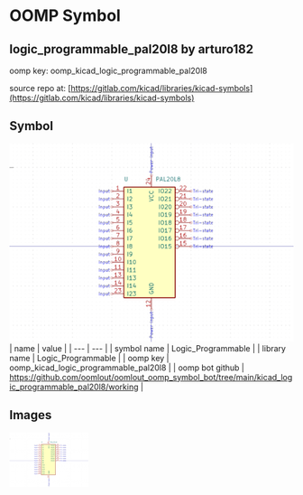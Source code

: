 # OOMP Symbol  
## logic_programmable_pal20l8  by arturo182  
  
oomp key: oomp_kicad_logic_programmable_pal20l8  
  
source repo at: [https://gitlab.com/kicad/libraries/kicad-symbols](https://gitlab.com/kicad/libraries/kicad-symbols)  
## Symbol  
  
[![working.png](working_600.png)](working.png)  
| name | value | 
| --- | --- | 
| symbol name | Logic_Programmable | 
| library name | Logic_Programmable | 
| oomp key | oomp_kicad_logic_programmable_pal20l8 | 
| oomp bot github | https://github.com/oomlout/oomlout_oomp_symbol_bot/tree/main/kicad_logic_programmable_pal20l8/working | 
## Images  
  
[![working.png](working_140.png)](working.png)  
